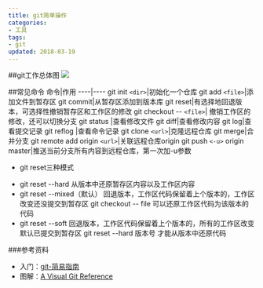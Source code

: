 ```yaml
---
title: git简单操作
categories:
- 工具
tags:
- git
updated: 2018-03-19
---
```


##git工作总体图
![](/assets/assets/blog_images/git工作模式总图.png)

##常见命令
命令|作用
----|----
git init `<dir>`|初始化一个仓库
git add `<file>`|添加文件到暂存区
git commit|从暂存区添加到版本库
git reset|有选择地回退版本，可选择性撤销暂存区和工作区的修改
git checkout -- `<file>`| 撤销工作区的修改，还可以切换分支
git status |查看修改文件
git diff|查看修改内容
git log|查看提交记录
git reflog |查看命令记录
git clone `<url>`|克隆远程仓库
git merge|合并分支
git remote add origin `<url>`|关联远程仓库origin
git push `<-u>` origin master|推送当前分支所有内容到远程仓库，第一次加-u参数


- git reset三种模式
 + git reset --hard
   从版本中还原暂存区内容以及工作区内容
 + git reset --mixed（默认） 
   回退版本，工作区代码保留着上个版本的，工作区改变还没提交到暂存区
   git checkout -- file 可以还原工作区代码为该版本的代码 
 + git reset --soft
   回退版本，工作区代码保留着上个版本的，所有的工作区改变默认已提交到暂存区
   git reset --hard 版本号 才能从版本中还原代码

###参考资料
+ 入门：[git-简易指南](http://rogerdudler.github.io/git-guide/index.zh.html)
+ 图解：[A Visual Git Reference](http://marklodato.github.io/visual-git-guide/index-en.html)



